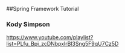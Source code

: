 
##Spring Framework Tutorial
### Kody Simpson
https://www.youtube.com/playlist?list=PLfu_Bpi_zcDNbpxlrBl3Sng5F9qU7Cz5D